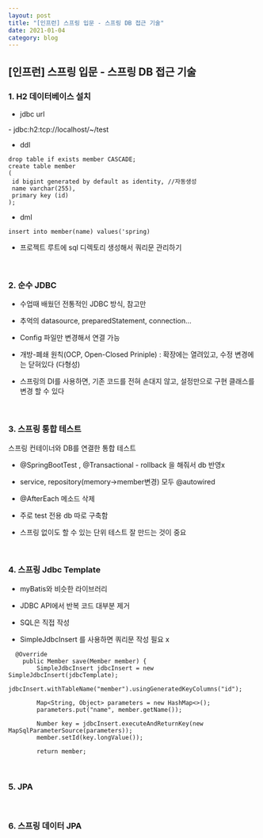 ```yaml
---
layout: post
title: "[인프런] 스프링 입문 - 스프링 DB 접근 기술"
date: 2021-01-04
category: blog
---
```


## [인프런] 스프링 입문 - 스프링 DB 접근 기술

### 1. H2 데이터베이스 설치

- jdbc url

 \- jdbc:h2:tcp://localhost/~/test
 
 - ddl
```
drop table if exists member CASCADE;
create table member
(
 id bigint generated by default as identity, //자동생성
 name varchar(255),
 primary key (id)
);
```
- dml
```
insert into member(name) values('spring)
```

- 프로젝트 루트에 sql 디렉토리 생성해서 쿼리문 관리하기

<br>

### 2. 순수 JDBC

- 수업때 배웠던 전통적인 JDBC 방식, 참고만

- 추억의 datasource, preparedStatement, connection...

- Config 파일만 변경해서 연결 가능

- 개방-폐쇄 원칙(OCP, Open-Closed Priniple) : 확장에는 열려있고, 수정 변경에는 닫혀있다 (다형성)

- 스프링의 DI를 사용하면, 기존 코드를 전혀 손대지 않고, 설정만으로 구현 클래스를 변경 할 수 있다

<br>

### 3. 스프링 통합 테스트

스프링 컨테이너와 DB를 연결한 통합 테스트

- @SpringBootTest , @Transactional - rollback 을 해줘서 db 반영x

- service, repository(memory->member변경) 모두 @autowired

- @AfterEach 메소드 삭제

- 주로 test 전용 db 따로 구축함

- 스프링 없이도 할 수 있는 단위 테스트 잘 만드는 것이 중요

<br>

### 4. 스프링 Jdbc Template

- myBatis와 비슷한 라이브러리

- JDBC API에서 반복 코드 대부분 제거

- SQL은 직접 작성

- SimpleJdbcInsert 를 사용하면 쿼리문 작성 필요 x
```
  @Override
    public Member save(Member member) {
        SimpleJdbcInsert jdbcInsert = new SimpleJdbcInsert(jdbcTemplate);
        jdbcInsert.withTableName("member").usingGeneratedKeyColumns("id");

        Map<String, Object> parameters = new HashMap<>();
        parameters.put("name", member.getName());

        Number key = jdbcInsert.executeAndReturnKey(new MapSqlParameterSource(parameters));
        member.setId(key.longValue());
        
        return member;
```


<br>

### 5. JPA


<br>

### 6. 스프링 데이터 JPA




